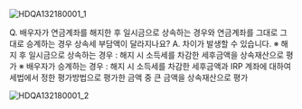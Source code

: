 
![HDQA132180001_1](HDQA132180001_1.jpg)

Q. 배우자가 연금계좌를 해지한 후 일시금으로 상속하는 경우와 연금계좌를 그대로 그대로 승계하는 경우 상속세 부담액이 달라지나요?
A. 차이가 발생할 수 있습니다.
※ 해지 후 일시금으로 상속하는 경우 : 해지 시 소득세를 차감한 세후금액을 상속재산으로 평가 ※ 배우자가 승계하는 경우 : 해지 시 소득세를 차감한 세후금액과 IRP 계좌에 대하여 세법에서 정한 평가방법으로 평가한 금액 중 큰 금액을 상속재산으로 평가

![HDQA132180001_2](HDQA132180001_2.jpg)

